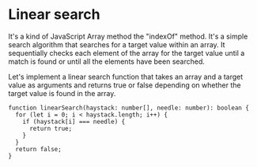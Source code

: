 # Linear search

It's a kind of JavaScript Array method the "indexOf" method. It's a simple search algorithm that searches for a target value within an array. It sequentially checks each element of the array for the target value until a match is found or until all the elements have been searched.

Let's implement a linear search function that takes an array and a target value as arguments and returns true or false depending on whether the target value is found in the array.

```TS
function linearSearch(haystack: number[], needle: number): boolean {
  for (let i = 0; i < haystack.length; i++) {
    if (haystack[i] === needle) {
      return true;
    }
  }
  return false;
}

```
